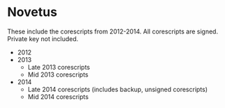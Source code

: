 # Novetus
These include the corescripts from 2012-2014. All corescripts are signed. Private key not included.
- 2012
- 2013
  - Late 2013 corescripts
  - Mid 2013 corescripts
- 2014
  - Late 2014 corescripts (includes backup, unsigned corescripts)
  - Mid 2014 corescripts